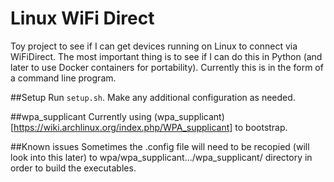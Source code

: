 # Linux WiFi Direct

Toy project to see if I can get devices running on Linux to connect
via WiFiDirect. The most important thing is to see if I can do this in Python
(and later to use Docker containers for portability). Currently this is in the
form of a command line program.

##Setup
Run `setup.sh`. Make any additional configuration as needed.

##wpa_supplicant
Currently using (wpa_supplicant)[https://wiki.archlinux.org/index.php/WPA_supplicant]
to bootstrap.

##Known issues
Sometimes the .config file will need to be recopied (will look into this later) to wpa/wpa_supplicant.../wpa_supplicant/ directory in order to build the executables. 


